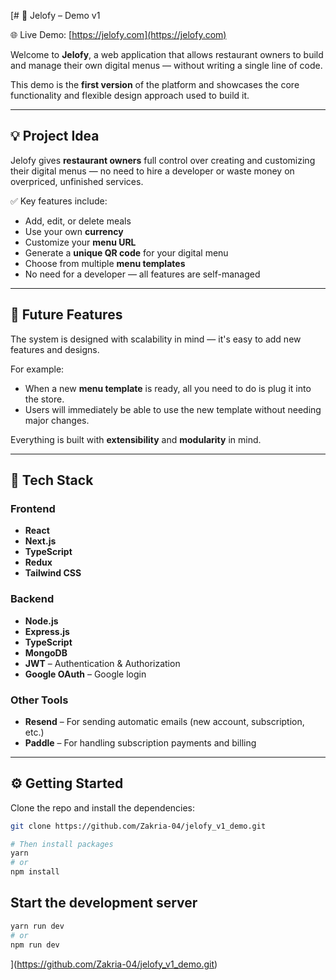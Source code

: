 [# 🚀 Jelofy – Demo v1

🌐 Live Demo: [https://jelofy.com](https://jelofy.com)

Welcome to **Jelofy**, a web application that allows restaurant owners to build and manage their own digital menus — without writing a single line of code.

This demo is the **first version** of the platform and showcases the core functionality and flexible design approach used to build it.

---

## 💡 Project Idea

Jelofy gives **restaurant owners** full control over creating and customizing their digital menus — no need to hire a developer or waste money on overpriced, unfinished services.

✅ Key features include:
- Add, edit, or delete meals  
- Use your own **currency**  
- Customize your **menu URL**  
- Generate a **unique QR code** for your digital menu  
- Choose from multiple **menu templates**
- No need for a developer — all features are self-managed

---

## 🔮 Future Features

The system is designed with scalability in mind — it's easy to add new features and designs.

For example:
- When a new **menu template** is ready, all you need to do is plug it into the store.
- Users will immediately be able to use the new template without needing major changes.

Everything is built with **extensibility** and **modularity** in mind.

---

## 🧱 Tech Stack

### Frontend

- **React**
- **Next.js**
- **TypeScript**
- **Redux**
- **Tailwind CSS**

### Backend

- **Node.js**
- **Express.js**
- **TypeScript**
- **MongoDB**
- **JWT** – Authentication & Authorization
- **Google OAuth** – Google login

### Other Tools

- **Resend** – For sending automatic emails (new account, subscription, etc.)
- **Paddle** – For handling subscription payments and billing

---

## ⚙️ Getting Started

Clone the repo and install the dependencies:

```bash
git clone https://github.com/Zakria-04/jelofy_v1_demo.git

# Then install packages
yarn
# or
npm install
```

## Start the development server
```bash
yarn run dev
# or
npm run dev
```
](https://github.com/Zakria-04/jelofy_v1_demo.git)
